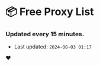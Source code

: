 # :package: Free Proxy List
### Updated every 15 minutes.

- Last updated: `2024-08-03 01:17`

:heart:
